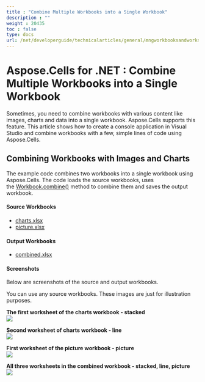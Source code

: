 ```yaml
---
title : "Combine Multiple Workbooks into a Single Workbook" 
description : "" 
weight : 20435 
toc : false
type: docs
url: /net/developerguide/technicalarticles/general/mngworkbooksandworksheets/combine+multiple+workbooks+into+a+single+workbook/
---
```


# Aspose.Cells for .NET : Combine Multiple Workbooks into a Single Workbook


Sometimes, you need to combine workbooks with various content like images, charts and data into a single workbook. Aspose.Cells supports this feature. This article shows how to create a console application in Visual Studio and combine workbooks with a few, simple lines of code using Aspose.Cells.

## Combining Workbooks with Images and Charts

The example code combines two workbooks into a single workbook using Aspose.Cells. The code loads the source workbooks, uses the [Workbook.combine()](https://apireference.aspose.com/net/cells/aspose.cells/workbook/methods/combine) method to combine them and saves the output workbook.

#### Source Workbooks

*   [charts.xlsx](https://docs-qa.aspose.com/download/attachments/5276659/charts.xlsx?version=1&modificationDate=1447513883960&api=v2)
*   [picture.xlsx](https://docs-qa.aspose.com/download/attachments/5276659/picture.xlsx?version=1&modificationDate=1447513883983&api=v2)

#### Output Workbooks

*   [combined.xlsx](https://docs-qa.aspose.com/download/attachments/5276659/combined.xlsx?version=1&modificationDate=1447513884007&api=v2)

#### Screenshots

Below are screenshots of the source and output workbooks.

You can use any source workbooks. These images are just for illustration purposes.

**The first worksheet of the charts workbook - stacked**  
![](download/attachments/5276659/731425608)

**Second worksheet of charts workbook - line**  
![](download/attachments/5276659/838085336)

**First worksheet of the picture workbook - picture**  
![](download/attachments/5276659/1121323668)

**All three worksheets in the combined workbook - stacked, line, picture**  
![](download/attachments/5276659/735023027)


